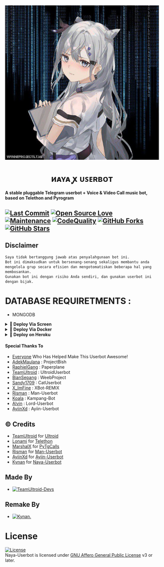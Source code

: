 <p align="center">
  <img src="./resources/extras/logo.jpg" alt="Ayra Logo">
</p>
<h1 align="center">
  <b>иᴀʏᴀ ꭙ ᴜꜱᴇʀʙᴏᴛ​</b>
</h1>

<b>A stable pluggable Telegram userbot + Voice & Video Call music bot, based on Telethon and Pyrogram</b>


[![Last Commit](https://img.shields.io/github/last-commit/naya1503/Naya-Userbot?color=red&logo=github&logoColor=blue&style=for-the-badge)](https://github.com/naya1503/Naya-Userbot/commits)
[![Open Source Love](https://badges.frapsoft.com/os/v2/open-source.png?v=103)](https://github.com/naya1503/Naya-Userbot)
[![Maintenance](https://img.shields.io/badge/Maintained%3F-Yes-blue)](https://GitHub.com/naya1503/Naya-Userbot/graphs/commit-activity)
[![CodeQuality](https://img.shields.io/codacy/grade/a723cb464d5a4d25be3152b5d71de82d?color=blue&logo=codacy)](https://app.codacy.com/gh/naya1503/Naya-Userbot/dashboard)
[![GitHub Forks](https://img.shields.io/github/forks/naya1503/Naya-Userbot?&logo=github)](https://github.com/naya1503/Naya-Userbot/fork)
[![GitHub Stars](https://img.shields.io/github/stars/naya1503/Naya-Userbot?&logo=github)](https://github.com/naya1503/Naya-Userbot/stargazers)
----

## Disclaimer

```
Saya tidak bertanggung jawab atas penyalahgunaan bot ini.
Bot ini dimaksudkan untuk bersenang-senang sekaligus membantu anda
mengelola grup secara efisien dan mengotomatiskan beberapa hal yang membosankan.
Gunakan bot ini dengan risiko Anda sendiri, dan gunakan userbot ini dengan bijak.
```

# DATABASE REQUIRETMENTS :
- MONGODB


<details>
<summary><b>🔗 Deploy Via Screen</b></summary>
<br>

• `sudo apt-get update && sudo apt-get upgrade -y`

• `sudo pip3 install -U pip`

• `sudo apt-get install python3-pip ffmpeg -y`

 • `git clone https://github.com/naya1503/Naya-Userbot`

 • `cd Naya-Userbot`

 • `bash installer.sh`

 • `nano .env`
  - isi vars .env API_ID, API_HASH, MONGO_URI SESSION
  - Jika sudah 
  - ketik ctrl + S
  - ctrl + X

 • `screen -S naya`

 • `bash start`

</details>

<details>
<summary><b>🔗 Deploy Via Docker</b></summary>
<br>

• `curl -sSL https://get.docker.com | sh`

 • `git clone https://github.com/naya1503/Naya-Userbot`

 • `cd Naya-Userbot`

 • `cp sample.env .env`

 • `nano .env`
  - isi vars .env API_ID, API_HASH, SESSION dan MONGO_URI
  - Jika sudah 
  - ketik ctrl + S
  - ctrl + X

 • `docker build . -t naya`

 • `docker run --name namalu --cpus 1.2 --memory 500m --env-file .env naya`

</details>

<details>
<summary><b>🔗 Deploy on Heroku</b></summary>
<br>
• Silakan isi vars yang diperlukan API_ID, API_HASH, SESSION, HEROKU_API dan HEROKU_APP_NAME

<h3 align="center">Click The Button</h3>
<a align="center" href="https://dashboard.heroku.com/new?template=https://github.com/RiseYagamiChan/Aena-Userbot"><img src="https://www.herokucdn.com/deploy/button.svg"></a>
</div>

</details>



#### Special Thanks To
* [Everyone](https://github.com/mrismanaziz/Man-Userbot/graphs/contributors) Who Has Helped Make This Userbot Awesome!
* [AdekMaulana](https://github.com/adekmaulana) : ProjectBish
* [RaphielGang](https://github.com/RaphielGang) : Paperplane
* [TeamUltroid](https://github.com/TeamUltroid/Ultroid) :  UltroidUserbot
* [BianSepang](https://github.com/BianSepang/WeebProject) : WeebProject
* [Sandy1709](https://github.com/sandy1709/catuserbot) : CatUserbot
* [X_ImFine](https://github.com/ximfine) :  XBot-REMIX
* [Risman](https://github.com/mrismanaziz/Man-Userbot) :  Man-Userbot
* [Koala](https://github.com/ManusiaRakitan/Kampang-Bot) : Kampang-Bot
* [Alvin](https://github.com/Zora24/Lord-Userbot) : Lord-Userbot
* [AyiinXd](https://github.com/AyiinXd/Ayiin-Userbot) : Ayiin-Userbot

## © Credits
* [TeamUltroid](https://github.com/TeamUltroid) for [Ultroid](https://github.com/TeamUltroid/Ultroid)
* [Lonami](https://github.com/LonamiWebs/) for [Telethon](https://github.com/LonamiWebs/Telethon)
* [MarshalX](https://github.com/MarshalX) for [PyTgCalls](https://github.com/MarshalX/tgcalls)
* [Risman](https://github.com/mrismanaziz) for [Man-Userbot](https://github.com/mrismanaziz/Man-Userbot)
* [AyiinXd](https://github.com/AyiinXd) for [Ayiin-Userbot](https://github.com/AyiinXd/Ayiin-Userbot)
* [Kynan](https://github.com/naya1503) for [Naya-Userbot](https://github.com/naya1503/Naya-Userbot)

## Made By
* [![TeamUltroid-Devs](https://img.shields.io/static/v1?label=Teamultroid&message=devs&color=critical)](https://t.me/UltroidDevs)

## Remake By
* [![Kynan.](https://img.shields.io/static/v1?label=Ky&message=nan&color=critical)](https://t.me/kenapanan)



# License
[![License](https://www.gnu.org/graphics/agplv3-155x51.png)](LICENSE)   
Naya-Userbot is licensed under [GNU Affero General Public License](https://www.gnu.org/licenses/agpl-3.0.en.html) v3 or later.
